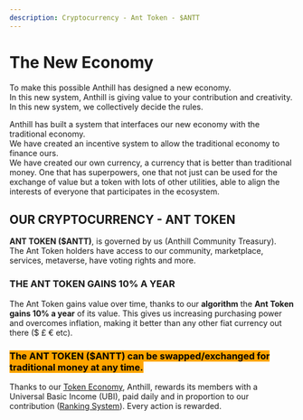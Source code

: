 ```yaml
---
description: Cryptocurrency - Ant Token - $ANTT
---
```


# The New Economy

To make this possible Anthill has designed a new economy. \
In this new system, Anthill is giving value to your contribution and creativity. In this new system, we collectively decide the rules.&#x20;

Anthill has built a system that interfaces our new economy with the traditional economy. \
We have created an incentive system to allow the traditional economy to finance ours. \
We have created our own currency, a currency that is better than traditional money. One that has superpowers, one that not just can be used for the exchange of value but a token with lots of other utilities, able to align the interests of everyone that participates in the ecosystem.

## OUR CRYPTOCURRENCY  - ANT TOKEN

**ANT TOKEN ($ANTT)**, is governed by us (Anthill Community Treasury). \
The Ant Token holders have access to our community, marketplace, services, metaverse, have voting rights and more.&#x20;

### **THE ANT TOKEN GAINS 10% A YEAR**

The Ant Token gains value over time, thanks to our **algorithm** the **Ant Token gains 10% a year** of its value. This gives us increasing purchasing power and overcomes inflation, making it better than any other fiat currency out there ($ £ € etc).&#x20;

### <mark style="background-color:orange;">**The ANT TOKEN ($ANTT) can be swapped/exchanged for traditional money at any time.**</mark>&#x20;

Thanks to our [Token Economy](token-economy.md), Anthill, rewards its members with a Universal Basic Income (UBI), paid daily and in proportion to our contribution ([Ranking System](ranking-system.md)).  Every action is rewarded.
